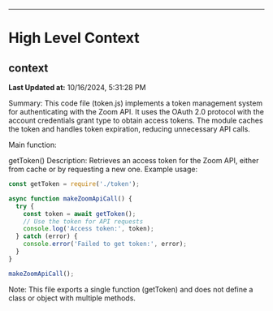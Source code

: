 

---
# High Level Context
## context
**Last Updated at:** 10/16/2024, 5:31:28 PM

Summary:
This code file (token.js) implements a token management system for authenticating with the Zoom API. It uses the OAuth 2.0 protocol with the account credentials grant type to obtain access tokens. The module caches the token and handles token expiration, reducing unnecessary API calls.

Main function:

getToken()
Description: Retrieves an access token for the Zoom API, either from cache or by requesting a new one.
Example usage:
```javascript
const getToken = require('./token');

async function makeZoomApiCall() {
  try {
    const token = await getToken();
    // Use the token for API requests
    console.log('Access token:', token);
  } catch (error) {
    console.error('Failed to get token:', error);
  }
}

makeZoomApiCall();
```

Note: This file exports a single function (getToken) and does not define a class or object with multiple methods.
